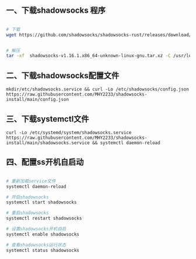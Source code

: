 ##  一、下载shadowsocks 程序

```bash

# 下载
wget https://github.com/shadowsocks/shadowsocks-rust/releases/download/v1.16.1/shadowsocks-v1.16.1.x86_64-unknown-linux-gnu.tar.xz


# 解压
tar -xf  shadowsocks-v1.16.1.x86_64-unknown-linux-gnu.tar.xz -C /usr/local/bin/
```

## 二、下载shadowsocks配置文件
    mkdir/etc/shadowsocks.service && curl -Lo /etc/shadowsocks/config.json https://raw.githubusercontent.com/MHY2233/shadowsocks-install/main/config.json

## 三、下载systemctl文件
    curl -Lo /etc/systemd/system/shadowsocks.service https://raw.githubusercontent.com/MHY2233/shadowsocks-install/main/shadowsocks.service && systemctl daemon-reload

## 四、配置ss开机自启动

```bash

# 重新加载service文件
systemctl daemon-reload 

# 开启shadowsocks 
systemctl start shadowsocks 

# 重启shadowsocks
systemctl restart shadowsocks

# 设置shadowsocks开机自启
systemctl enable shadowsocks 

# 查看shadowsocks运行状态
systemctl status shadowsocks 

```
